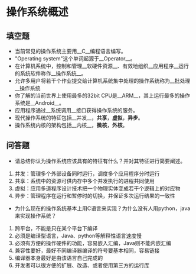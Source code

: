 # 操作系统概述

## 填空题

* 当前常见的操作系统主要用__C__编程语言编写。
* "Operating system"这个单词起源于__Operator__。
* 在计算机系统中，控制和管理__软硬件资源__、有效地组织__应用程序__运行的系统软件称作__操作系统__。
* 允许多用户将若干个作业提交给计算机系统集中处理的操作系统称为__批处理__操作系统
* 你了解的当前世界上使用最多的32bit CPU是__ARM__，其上运行最多的操作系统是__Android__。
* 应用程序通过__系统调用__接口获得操作系统的服务。
* 现代操作系统的特征包括__并发__，__共享__，__虚拟__，__异步__。
* 操作系统内核的架构包括__内核__，__微核__，__外核__。


## 问答题

- 请总结你认为操作系统应该具有的特征有什么？并对其特征进行简要阐述。

1. 并发：管理多个外部设备同时运行，调度多个应用程序分时运行
2. 共享：系统中的资源可供内存中多个并发执行的进程共同使用
3. 虚拟：应用多道程序设计技术把一个物理实体变成若干个逻辑上的对应物
4. 异步：管理程序在运行和暂停时的切换，并保证多次运行结果的一致性

- 为什么现在的操作系统基本上用C语言来实现？为什么没有人用python，java来实现操作系统？

1. 跨平台，不能是只在某个平台下编译
2. 必须是编译型语言，Java、python等解释性语言速度慢
3. 必须有方便的操作硬件的功能，容易嵌入汇编，Java则不能内嵌汇编
4. 兼容性要好，最好不同编译器编译的符号要基本相同，容易链接
5. 编译器本身最好是由该语言自己完成的
6. 开发者可以很方便的扩展、改造、或者使用第三方的运行库